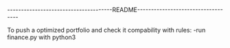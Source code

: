 --------------------------------------README-----------------------------------

To push a optimized portfolio and check it compability with rules:
    -run finance.py with python3
